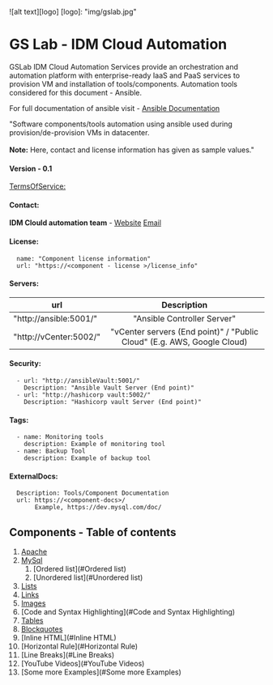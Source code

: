 ![alt text][logo]
[logo]: "img/gslab.jpg"
# GS Lab - IDM Cloud Automation
GSLab IDM Cloud Automation Services provide an orchestration and automation platform
with enterprise-ready IaaS and PaaS services to provision VM and 
installation of tools/components. 
Automation tools considered for this document - Ansible.
  
For full documentation of ansible visit - 
[Ansible Documentation](https://docs.ansible.com/ansible/latest/index.html)

"Software components/tools automation using ansible used during 
provision/de-provision VMs in datacenter. <br></br> 
**Note:** Here, contact and license information has given as sample values."
  
#### Version - 0.1
  
[TermsOfService:](http://components.com/terms)

#### Contact:

**IDM Clould automation team** - [Website]("http://gslab.com/contact") [Email](mailto:componentowner@gslab.com)
 

#### License:
> 
      name: "Component license information"
      url: "https://<component - license >/license_info"

#### Servers:
| url        | Description   | 
| ---------- |:-------------:|
"http://ansible:5001/" | "Ansible Controller Server"
"http://vCenter:5002/" | "vCenter servers (End point)" / "Public Cloud" (E.g. AWS, Google Cloud)   

#### Security:
      - url: "http://ansibleVault:5001/"
        Description: "Ansible Vault Server (End point)"
      - url: "http://hashicorp vault:5002/"
        Description: "Hashicorp vault Server (End point)"

#### Tags:
      - name: Monitoring tools
        description: Example of monitoring tool
      - name: Backup Tool
        description: Example of backup tool
#### ExternalDocs:
      Description: Tools/Component Documentation
      url: https://<component-docs>/
           Example, https://dev.mysql.com/doc/
           
## Components - Table of contents
1. [Apache](#Apache)
2. [MySql](#MySql)
    1. [Ordered list](#Ordered list)
    2. [Unordered list](#Unordered list)
3. [Lists](#Lists)
4. [Links](#Links)
5. [Images](#Images)
6. [Code and Syntax Highlighting](#Code and Syntax Highlighting)
7. [Tables](#Tables)
8. [Blockquotes](#Blockquotes)
9. [Inline HTML](#Inline HTML)
10. [Horizontal Rule](#Horizontal Rule)
11. [Line Breaks](#Line Breaks)
12. [YouTube Videos](#YouTube Videos)
13. [Some more Examples](#Some more Examples)